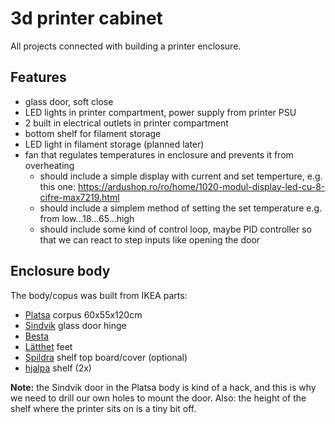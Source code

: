 # 3d printer cabinet
All projects connected with building a printer enclosure.

## Features
- glass door, soft close
- LED lights in printer compartment, power supply from printer PSU
- 2 built in electrical outlets in printer compartment
- bottom shelf for filament storage
- LED light in filament storage (planned later)
- fan that regulates temperatures in enclosure and prevents it from overheating
  - should include a simple display with current and set temperture, e.g. this one: https://ardushop.ro/ro/home/1020-modul-display-led-cu-8-cifre-max7219.html
  - should include a simplem method of setting the set temperature e.g. from low...18...65...high
  - should include some kind of control loop, maybe PID controller so that we can react to step inputs like opening the door
## Enclosure body
The body/copus was built from IKEA parts:

- [Platsa](https://www.ikea.com/ro/ro/p/platsa-cadru-alb-50330946/) corpus 60x55x120cm
- [Sindvik](https://www.ikea.com/ro/ro/p/sindvik-usa-sticla-alb-sticla-transparenta-90291858/) glass door hinge
- [Besta](https://www.ikea.com/ro/ro/p/besta-balama-deschidere-inchidere-lina-80261258/) 
- [Lätthet](https://www.ikea.com/ro/ro/p/laetthet-picior-alb-metal-50395594/) feet
- [Spildra](https://www.ikea.com/ro/ro/p/spildra-parte-superioara-unitate-depozitare-alb-20331693/) shelf top board/cover (optional)
- [hjalpa](https://www.ikea.com/ro/ro/p/hjaelpa-polita-alb-90331166/) shelf (2x)

**Note:** the Sindvik door in the Platsa body is kind of a hack, and this is
why we need to drill our own holes to mount the door. Also: the height of the shelf where the printer sits on is a tiny bit off.
